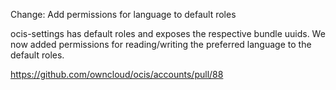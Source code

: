 Change: Add permissions for language to default roles

ocis-settings has default roles and exposes the respective bundle uuids. We now added
permissions for reading/writing the preferred language to the default roles.

https://github.com/owncloud/ocis/accounts/pull/88

